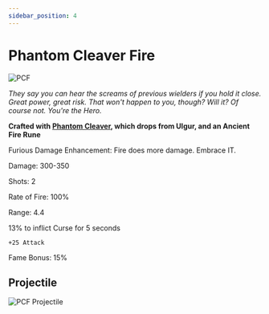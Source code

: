 ```yaml
---
sidebar_position: 4
---
```


# Phantom Cleaver Fire

![PCF](https://vwiki.valorserver.com/api/item/picture/phantom%20cleaver%20fire)

<i>They say you can hear the screams of previous wielders if you hold it close. Great power, great risk. That won't happen to you, though? Will it? Of course not. You're the Hero.</i>

**Crafted with [Phantom Cleaver](https://wiki-test.valorserver.com/docs/items/weapons/katanas/ars/phantom_cleaver), which drops from Ulgur, and an Ancient Fire Rune**

Furious Damage Enhancement: Fire does more damage. Embrace IT.

Damage: 300-350

Shots: 2

Rate of Fire: 100%

Range: 4.4

13% to inflict Curse for 5 seconds

    +25 Attack
    
Fame Bonus: 15%

## Projectile

![PCF Projectile](https://user-images.githubusercontent.com/106563707/177056537-c9350d81-ab4f-4846-81b4-12f46fc9d27d.png)

